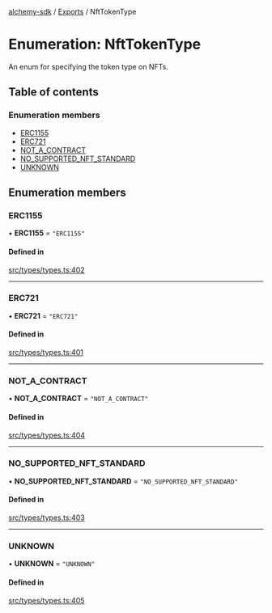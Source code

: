 [alchemy-sdk](../README.md) / [Exports](../modules.md) / NftTokenType

# Enumeration: NftTokenType

An enum for specifying the token type on NFTs.

## Table of contents

### Enumeration members

- [ERC1155](NftTokenType.md#erc1155)
- [ERC721](NftTokenType.md#erc721)
- [NOT\_A\_CONTRACT](NftTokenType.md#not_a_contract)
- [NO\_SUPPORTED\_NFT\_STANDARD](NftTokenType.md#no_supported_nft_standard)
- [UNKNOWN](NftTokenType.md#unknown)

## Enumeration members

### ERC1155

• **ERC1155** = `"ERC1155"`

#### Defined in

[src/types/types.ts:402](https://github.com/alchemyplatform/alchemy-sdk-js/blob/c7197b9/src/types/types.ts#L402)

___

### ERC721

• **ERC721** = `"ERC721"`

#### Defined in

[src/types/types.ts:401](https://github.com/alchemyplatform/alchemy-sdk-js/blob/c7197b9/src/types/types.ts#L401)

___

### NOT\_A\_CONTRACT

• **NOT\_A\_CONTRACT** = `"NOT_A_CONTRACT"`

#### Defined in

[src/types/types.ts:404](https://github.com/alchemyplatform/alchemy-sdk-js/blob/c7197b9/src/types/types.ts#L404)

___

### NO\_SUPPORTED\_NFT\_STANDARD

• **NO\_SUPPORTED\_NFT\_STANDARD** = `"NO_SUPPORTED_NFT_STANDARD"`

#### Defined in

[src/types/types.ts:403](https://github.com/alchemyplatform/alchemy-sdk-js/blob/c7197b9/src/types/types.ts#L403)

___

### UNKNOWN

• **UNKNOWN** = `"UNKNOWN"`

#### Defined in

[src/types/types.ts:405](https://github.com/alchemyplatform/alchemy-sdk-js/blob/c7197b9/src/types/types.ts#L405)
